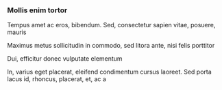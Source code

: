 ### Mollis enim tortor

Tempus amet ac eros, bibendum. Sed, consectetur sapien vitae, posuere, mauris

Maximus metus sollicitudin in commodo, sed litora ante, nisi felis porttitor

Dui, efficitur donec vulputate elementum

In, varius eget placerat, eleifend condimentum cursus laoreet. Sed porta lacus id, rhoncus, placerat, et, ac a


